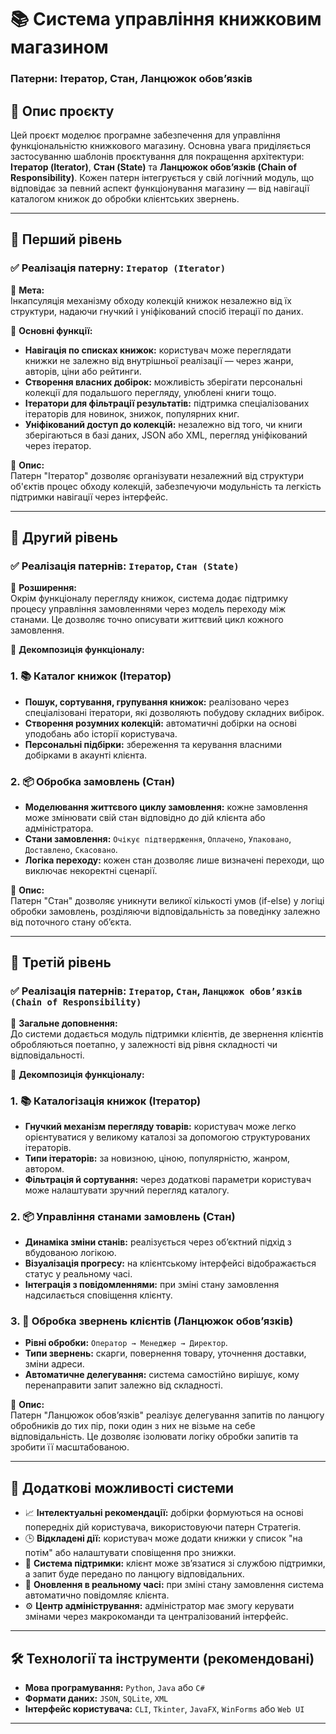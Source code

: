 # 📚 Система управління книжковим магазином  
### Патерни: Ітератор, Стан, Ланцюжок обов’язків

## 🔰 Опис проєкту

Цей проєкт моделює програмне забезпечення для управління функціональністю книжкового магазину. Основна увага приділяється застосуванню шаблонів проєктування для покращення архітектури: **Ітератор (Iterator)**, **Стан (State)** та **Ланцюжок обов’язків (Chain of Responsibility)**. Кожен патерн інтегрується у свій логічний модуль, що відповідає за певний аспект функціонування магазину — від навігації каталогом книжок до обробки клієнтських звернень.

---

## 🧩 Перший рівень  
### ✅ Реалізація патерну: `Ітератор (Iterator)`

📌 **Мета:**  
Інкапсуляція механізму обходу колекцій книжок незалежно від їх структури, надаючи гнучкий і уніфікований спосіб ітерації по даних.

📌 **Основні функції:**
- **Навігація по списках книжок:** користувач може переглядати книжки не залежно від внутрішньої реалізації — через жанри, авторів, ціни або рейтинги.
- **Створення власних добірок:** можливість зберігати персональні колекції для подальшого перегляду, улюблені книги тощо.
- **Ітератори для фільтрації результатів:** підтримка спеціалізованих ітераторів для новинок, знижок, популярних книг.
- **Уніфікований доступ до колекцій:** незалежно від того, чи книги зберігаються в базі даних, JSON або XML, перегляд уніфікований через ітератор.

📌 **Опис:**  
Патерн "Ітератор" дозволяє організувати незалежний від структури об'єктів процес обходу колекцій, забезпечуючи модульність та легкість підтримки навігації через інтерфейс.

---

## 🧩 Другий рівень  
### ✅ Реалізація патернів: `Ітератор`, `Стан (State)`

📌 **Розширення:**  
Окрім функціоналу перегляду книжок, система додає підтримку процесу управління замовленнями через модель переходу між станами. Це дозволяє точно описувати життєвий цикл кожного замовлення.

📌 **Декомпозиція функціоналу:**

### 1. 📚 Каталог книжок (**Ітератор**)  
- **Пошук, сортування, групування книжок:** реалізовано через спеціалізовані ітератори, які дозволяють побудову складних вибірок.
- **Створення розумних колекцій:** автоматичні добірки на основі уподобань або історії користувача.
- **Персональні підбірки:** збереження та керування власними добірками в акаунті клієнта.

### 2. 📦 Обробка замовлень (**Стан**)  
- **Моделювання життєвого циклу замовлення:** кожне замовлення може змінювати свій стан відповідно до дій клієнта або адміністратора.
- **Стани замовлення:** `Очікує підтвердження`, `Оплачено`, `Упаковано`, `Доставлено`, `Скасовано`.
- **Логіка переходу:** кожен стан дозволяє лише визначені переходи, що виключає некоректні сценарії.

📌 **Опис:**  
Патерн "Стан" дозволяє уникнути великої кількості умов (if-else) у логіці обробки замовлень, розділяючи відповідальність за поведінку залежно від поточного стану об’єкта.

---

## 🧩 Третій рівень  
### ✅ Реалізація патернів: `Ітератор`, `Стан`, `Ланцюжок обов’язків (Chain of Responsibility)`

📌 **Загальне доповнення:**  
До системи додається модуль підтримки клієнтів, де звернення клієнтів обробляються поетапно, у залежності від рівня складності чи відповідальності.

📌 **Декомпозиція функціоналу:**

### 1. 📚 Каталогізація книжок (**Ітератор**)  
- **Гнучкий механізм перегляду товарів:** користувач може легко орієнтуватися у великому каталозі за допомогою структурованих ітераторів.
- **Типи ітераторів:** за новизною, ціною, популярністю, жанром, автором.
- **Фільтрація й сортування:** через додаткові параметри користувач може налаштувати зручний перегляд каталогу.

### 2. 📦 Управління станами замовлень (**Стан**)  
- **Динаміка зміни станів:** реалізується через об’єктний підхід з вбудованою логікою.
- **Візуалізація прогресу:** на клієнтському інтерфейсі відображається статус у реальному часі.
- **Інтеграція з повідомленнями:** при зміні стану замовлення надсилається сповіщення клієнту.

### 3. 🧾 Обробка звернень клієнтів (**Ланцюжок обов’язків**)  
- **Рівні обробки:** `Оператор → Менеджер → Директор`.  
- **Типи звернень:** скарги, повернення товару, уточнення доставки, зміни адреси.
- **Автоматичне делегування:** система самостійно вирішує, кому перенаправити запит залежно від складності.

📌 **Опис:**  
Патерн "Ланцюжок обов’язків" реалізує делегування запитів по ланцюгу обробників до тих пір, поки один з них не візьме на себе відповідальність. Це дозволяє ізолювати логіку обробки запитів та зробити її масштабованою.

---

## 🏪 Додаткові можливості системи

- 📈 **Інтелектуальні рекомендації:** добірки формуються на основі попередніх дій користувача, використовуючи патерн Стратегія.
- 🕒 **Відкладені дії:** користувач може додати книжки у список "на потім" або налаштувати сповіщення про знижки.
- 💬 **Система підтримки:** клієнт може зв’язатися зі службою підтримки, а запит буде передано по ланцюгу відповідальних.
- 🔄 **Оновлення в реальному часі:** при зміні стану замовлення система автоматично повідомляє клієнта.
- ⚙️ **Центр адміністрування:** адміністратор має змогу керувати змінами через макрокоманди та централізований інтерфейс.

---

## 🛠 Технології та інструменти (рекомендовані)
- **Мова програмування:** `Python`, `Java` або `C#`
- **Формати даних:** `JSON`, `SQLite`, `XML`
- **Інтерфейс користувача:** `CLI`, `Tkinter`, `JavaFX`, `WinForms` або `Web UI`

---

